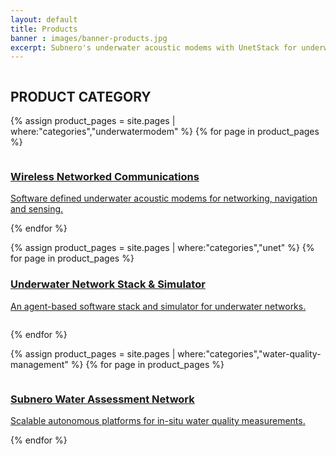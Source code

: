 ```yaml
---
layout: default
title: Products
banner : images/banner-products.jpg
excerpt: Subnero's underwater acoustic modems with UnetStack for underwater wireless communication and networking and SWAN for real-time water-quality monitoring.
---
```

<div class='full tall' style='background-image: url({{site.baseurl}}/{{page.banner}});'>
  <div class='row'>
    <div class='large-12 columns'>
      <!-- {% include section-header.html title=page.title tagline=page.tagline color=page.title_color class="big" %} -->
    </div>
  </div>
  <div class='four spacing'></div>
  <div class='four spacing'></div>
</div>

<div class='full'>
  <div class='type-container'>
    <div class='type-item'>
      <h2>PRODUCT CATEGORY</h2>
    </div>
  </div>

  {% assign product_pages = site.pages | where:"categories","underwatermodem" %}
  {% for page in product_pages %}
  <a href="{{site.baseurl}}{{page.url}}">
  <div class ='category-container bg-grey'>
    <div class='category-content'>
      <img alt="" src="{{site.baseurl}}/{{page.thumbnail}}"/>    
    </div>
    <div class='category-content'>
      <h3 style="text-transform: none;">Wireless Networked Communications</h3>
      <p>Software defined underwater acoustic modems for networking, navigation and sensing.</p>
    </div>
  </div>
  </a>
  {% endfor %}

  {% assign product_pages = site.pages | where:"categories","unet" %}
  {% for page in product_pages %}
  <a href="{{site.baseurl}}{{page.url}}">
  <div class ='media product'>      
    <div class='media-body product product-content'>
    <h3 style="text-transform: none;">Underwater Network Stack & Simulator</h3>
    <p>An agent-based software stack and simulator for underwater networks.</p>
    </div>
    <img class='ml-3' alt="" src="{{site.baseurl}}/{{page.thumbnail}}"/>
  </div>
  </a>

  {% endfor %}

  {% assign product_pages = site.pages | where:"categories","water-quality-management" %}
  {% for page in product_pages %}
  <a href="{{site.baseurl}}{{page.url}}">
  <div class ='media product'>
    <img class='align-self-start mr-3' alt="" src="{{site.baseurl}}/{{page.thumbnail}}"/>      
     <div class='media-body product product-content'>
    <h3 style="text-transform: none;">Subnero Water Assessment Network</h3>
    <p>Scalable autonomous platforms for in-situ water quality measurements.</p>
    </div>
  </div>
  </a>
    {% endfor %}

<div class='four spacing'></div>
</div>
